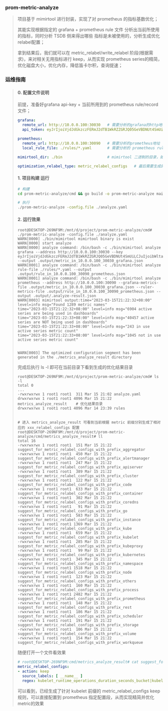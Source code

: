 ### prom-metric-analyze

> 项目基于 mimirtool 进行封装，实现了对 prometheus 的指标基数优化；
>
> 其能实现根据指定的 grafana + prometheus rule 文件 分析出当前所使用的指标，同时分析 TSDB 侧来得出哪些
> 指标是未被使用的，分析生成优化relabel配置；
>
> 拿到结果后，我们就可以在 metric_relabel/write_relabel 阶段(根据需求)，来对相关无用指标进行 keep，从而实现 prometheus series的精简，
> 优化磁盘大小，优化内存，降低笛卡尔积，查询提速；



### 运维指南

> #### 0. 配置文件说明
>
> 前提，准备好grafana api-key + 当前所用到的 prometheus rule/record 文件；
>
> ```yaml
> grafana:
>   remote_url: http://10.0.0.100:30030   # 需要分析的grafana的http地址
>   api_token: eyJrIjoiVjdJdGkzczFERmJ2dTB1WkRZZGRJQ05GeVBDNUt4SmUiLCJuIjoibWltaXJ0b29sIiwiaWQiOjF9  # 需要申请grafana api-key
> 
> prometheus:
>   remote_url: http://10.0.0.100:30090   # 需要分析的prometheus地址
>   local_rule_file: ./rules/*.yaml       # 需要分析的 prometheus rule 文件，包括rule/record, 支持通配符
> 
> mimirtool_dir: ./bin     				  # mimirtool 二进制的目录，如果检测到没有，会去github下载二进制到此目录下
> 
> optimization_relabel_type: metric_relabel_configs   # 最后需要生成的优化配置段 metric_relabel_configs/write_relabel_configs
> ```
>
> #### 1. 项目构建 运行
>
> ```sh
> # 构建
> cd prom-metric-analyze/cmd && go build -o prom-metric-analyze main.go
> 
> # 执行
> ./prom-metric-analyze -config.file ./analyze.yaml
> ```
>
> #### 2. 运行效果
>
> ```shell
> root@DESKTOP-269NF9M:/mnt/d/project/prom-metric-analyze/cmd# ./prom-metric-analyze -config.file ./analyze.yaml
> WARN[0000] ./bin/mimirtool mimirtool binary is exist
> WARN[0000] start analyze
> WARN[0000] analyze command: /bin/bash -c ./bin/mimirtool analyze grafana --address http://10.0.0.100:30030 --key eyJrIjoiVjdJdGkzczFERmJ2dTB1WkRZZGRJQ05GeVBDNUt4SmUiLCJuIjoibWltaXJ0b29sIiwiaWQiOjF9 --output .output/metric_in_10.0.0.100_30030_grafana.json
> WARN[0001] analyze command: /bin/bash -c ./bin/mimirtool analyze rule-file ./rules/*.yaml --output .output/rule_in_10.0.0.100_30090_prometheus.json
> WARN[0001] analyze command: /bin/bash -c ./bin/mimirtool analyze prometheus --address http://10.0.0.100:30090 --grafana-metrics-file .output/metric_in_10.0.0.100_30030_grafana.json --ruler-metrics-file .output/rule_in_10.0.0.100_30090_prometheus.json --output .output/.analyze-result.json
> WARN[0003] mimirtool output:time="2023-03-15T21:22:32+08:00" level=info msg="Found 1289 metric names"
> time="2023-03-15T21:22:32+08:00" level=info msg="6904 active series are being used in dashboards"
> time="2023-03-15T21:22:33+08:00" level=info msg="40457 active series are NOT being used in dashboards"
> time="2023-03-15T21:22:33+08:00" level=info msg="243 in use active series metric count"
> time="2023-03-15T21:22:33+08:00" level=info msg="1045 not in use active series metric count"
> 
> 
> WARN[0003] The optimized configuration segment has been generated in the ./metrics_analyze_result directory
> ```
>
> 完成后执行 ls -l 即可在当前目录下看到生成的优化结果目录
>
> ```shell
> root@DESKTOP-269NF9M:/mnt/d/project/prom-metric-analyze/cmd# ls -l
> total 0
> ...
> -rwxrwxrwx 1 root1 root1  311 Mar 15 21:02 analyze.yaml
> drwxrwxrwx 1 root1 root1 4096 Mar 15 21:22 metrics_analyze_result    # 优化结果目录
> drwxrwxrwx 1 root1 root1 4096 Mar 14 23:39 rules
> 
> 
> # 进入 metrics_analyze_result 可看到当前根据 metric 前缀分别生成了相对应的 xxx_relabel_configs 配置
> root@DESKTOP-269NF9M:/mnt/d/project/prom-metric-analyze/cmd/metrics_analyze_result# ll
> total 16
> -rwxrwxrwx 1 root1 root1  151 Mar 15 21:22 suggest_for_metric_relabel_configs_with_prefix_aggregator
> -rwxrwxrwx 1 root1 root1  450 Mar 15 21:22 suggest_for_metric_relabel_configs_with_prefix_alertmanager
> -rwxrwxrwx 1 root1 root1  247 Mar 15 21:22 suggest_for_metric_relabel_configs_with_prefix_apiserver
> -rwxrwxrwx 1 root1 root1  389 Mar 15 21:22 suggest_for_metric_relabel_configs_with_prefix_cluster
> -rwxrwxrwx 1 root1 root1  122 Mar 15 21:22 suggest_for_metric_relabel_configs_with_prefix_code
> -rwxrwxrwx 1 root1 root1  633 Mar 15 21:22 suggest_for_metric_relabel_configs_with_prefix_container
> -rwxrwxrwx 1 root1 root1  302 Mar 15 21:22 suggest_for_metric_relabel_configs_with_prefix_coredns
> -rwxrwxrwx 1 root1 root1   91 Mar 15 21:22 suggest_for_metric_relabel_configs_with_prefix_go
> -rwxrwxrwx 1 root1 root1  583 Mar 15 21:22 suggest_for_metric_relabel_configs_with_prefix_instance
> -rwxrwxrwx 1 root1 root1 1369 Mar 15 21:22 suggest_for_metric_relabel_configs_with_prefix_kube
> -rwxrwxrwx 1 root1 root1  659 Mar 15 21:22 suggest_for_metric_relabel_configs_with_prefix_kubelet
> -rwxrwxrwx 1 root1 root1  285 Mar 15 21:22 suggest_for_metric_relabel_configs_with_prefix_kubeproxy
> -rwxrwxrwx 1 root1 root1   99 Mar 15 21:22 suggest_for_metric_relabel_configs_with_prefix_kubernetes
> -rwxrwxrwx 1 root1 root1  345 Mar 15 21:22 suggest_for_metric_relabel_configs_with_prefix_namespace
> -rwxrwxrwx 1 root1 root1 1518 Mar 15 21:22 suggest_for_metric_relabel_configs_with_prefix_node
> -rwxrwxrwx 1 root1 root1  123 Mar 15 21:22 suggest_for_metric_relabel_configs_with_prefix_others
> -rwxrwxrwx 1 root1 root1  160 Mar 15 21:22 suggest_for_metric_relabel_configs_with_prefix_process
> -rwxrwxrwx 1 root1 root1 2482 Mar 15 21:22 suggest_for_metric_relabel_configs_with_prefix_prometheus
> -rwxrwxrwx 1 root1 root1  148 Mar 15 21:22 suggest_for_metric_relabel_configs_with_prefix_rest
> -rwxrwxrwx 1 root1 root1  186 Mar 15 21:22 suggest_for_metric_relabel_configs_with_prefix_scheduler
> -rwxrwxrwx 1 root1 root1  191 Mar 15 21:22 suggest_for_metric_relabel_configs_with_prefix_storage
> -rwxrwxrwx 1 root1 root1  106 Mar 15 21:22 suggest_for_metric_relabel_configs_with_prefix_volume
> -rwxrwxrwx 1 root1 root1  154 Mar 15 21:22 suggest_for_metric_relabel_configs_with_prefix_workqueue
> ```
>
> 随便打开一个文件看效果
>
> ```yaml
> # root@DESKTOP-269NF9M:cmd/metrics_analyze_result# cat suggest_for_metric_relabel_configs_with_prefix_kubelet
> metric_relabel_configs:
> - action: keep
>   source_labels: [ __name__ ]
>   regex: kubelet_runtime_operations_duration_seconds_bucket|kubelet_pod_worker_duration_seconds_bucket|kubelet_pleg_relist_duration_seconds_bucket|kubelet_cgroup_manager_duration_seconds_bucket|kubelet_runtime_operations_total|kubelet_pod_start_duration_seconds_bucket|kubelet_pleg_relist_interval_seconds_bucket|kubelet_running_containers|kubelet_runtime_operations_errors_total|kubelet_pod_worker_duration_seconds_count|kubelet_cgroup_manager_duration_seconds_count|kubelet_node_name|kubelet_pod_start_duration_seconds_count|kubelet_running_pods|kubelet_pleg_relist_duration_seconds_count
> ```
>
> 可以看到，已经生成了针对 kubelet 前缀的 metric_relabel_configs keep规则，可以直接配置到 prometheus 指定配置段，从而实现精简并优化metric的效果

